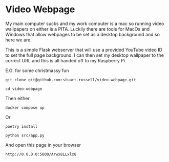 # Video Webpage

My main computer sucks and my work computer is a mac so running video wallpapers on either is a PITA. Luckily there are tools for MacOs and Windows that allow webpages to be set as a desktop background and so here we are.

This is a simple Flask webserver that will use a provided YouTube video ID to set the full page background. I can then set my desktop wallpaper to the correct URL and this is all handed off to my Raspberry Pi.

E.G. for some christmassy fun

`git clone git@github.com:stuart-russell/video-webpage.git`

`cd video-webpage`

Then either

`docker compose up`

Or

`poetry install`

`python src/app.py`

And open this page in your browser

`http://0.0.0.0:5000/Arwx8LLxlx8`
